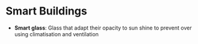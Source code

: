 # Smart Buildings

* **Smart glass**: Glass that adapt their opacity to sun shine to prevent over using climatisation and ventilation



